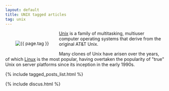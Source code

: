```yaml
---
layout: default
title: UNIX tagged articles
tag: unix
---
```


<div style="float: left; margin: 2.0rem;">
	<img src="/public/images/{{ page.tag }}.png" style="max-width: 10rem;" alt="{{ page.tag }}" />
</div>

[Unix](https://en.wikipedia.org/wiki/Unix) is a family of multitasking, multiuser computer operating systems that derive from the original AT&T Unix.

Many clones of Unix have arisen over the years, of which [Linux](/tag/linux) is the most popular, having overtaken the popularity of "true" Unix on server platforms since its inception in the early 1990s. 


{% include tagged_posts_list.html %}

{% include discus.html %}
